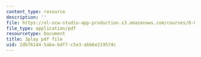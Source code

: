```yaml
---
content_type: resource
description: ''
file: https://ol-ocw-studio-app-production.s3.amazonaws.com/courses/8-06-quantum-physics-iii-spring-2018/2db761445ababdf7c5e3abb6e219574c_a4Qtf5D0rso.pdf
file_type: application/pdf
resourcetype: Document
title: 3play pdf file
uid: 2db76144-5aba-bdf7-c5e3-abb6e219574c
---
```

